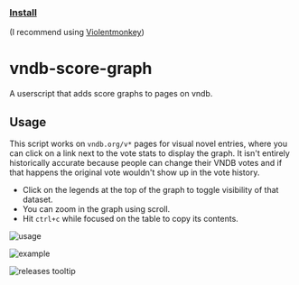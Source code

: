 ### [Install](https://github.com/MarvNC/vndb-score-graph/raw/master/vndb-score-graph.user.js)

(I recommend using [Violentmonkey](https://violentmonkey.github.io/))

# vndb-score-graph

A userscript that adds score graphs to pages on vndb.

## Usage

This script works on `vndb.org/v*` pages for visual novel entries, where you can click on a link next to the vote stats to display the graph. It isn't entirely historically accurate because people can change their VNDB votes and if that happens the original vote wouldn't show up in the vote history.

- Click on the legends at the top of the graph to toggle visibility of that dataset.
- You can zoom in the graph using scroll.
- Hit `ctrl+c` while focused on the table to copy its contents.

![usage](https://files.catbox.moe/u1hohw.png)

![example](https://files.catbox.moe/l0yz2m.png)

![releases tooltip](https://user-images.githubusercontent.com/17340496/120266378-9ce28900-c256-11eb-91fe-33aaa714e1da.png)
